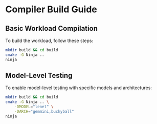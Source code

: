 # Compiler Build Guide

## Basic Workload Compilation

To build the workload, follow these steps:

```bash
mkdir build && cd build
cmake -G Ninja ..
ninja
```

## Model-Level Testing

To enable model-level testing with specific models and architectures:

```bash
mkdir build && cd build
cmake -G Ninja .. \
    -DMODEL="lenet" \
    -DARCH="gemmini,buckyball"
ninja
```
